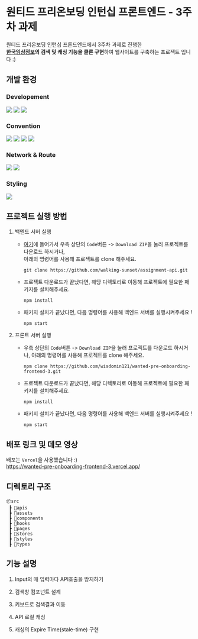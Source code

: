 # 원티드 프리온보딩 인턴십 프론트엔드 - 3주차 과제

원티드 프리온보딩 인턴십 프론드엔드에서 3주차 과제로 진행한  
**[한국임상정보](https://clinicaltrialskorea.com/)의 검색 및 캐싱 기능을 클론 구현**하여 웹사이트를 구축하는 프로젝트 입니다 :)

## 개발 환경

### Developement

<img src="https://img.shields.io/badge/Node.js v18 (LTS)-grey?style=for-the-badge&logo=nodedotjs"> <img src="https://img.shields.io/badge/React-61DAFB?style=for-the-badge&logo=React&logoColor=white"/> <img src="https://img.shields.io/badge/TypeScript-3178C6?style=for-the-badge&logo=TypeScript&logoColor=white"/>

### Convention

<img src="https://img.shields.io/badge/husky-brown?style=for-the-badge&logo=npm"> <img src="https://img.shields.io/badge/lint staged-white?style=for-the-badge&logo=npm"> <img src="https://img.shields.io/badge/ESLint-4B32C3?style=for-the-badge&logo=eslint"> <img src="https://img.shields.io/badge/Prettier-F7B93E?style=for-the-badge&logo=prettier&logoColor=white">

### Network & Route

<img src="https://img.shields.io/badge/React Router-CA4245?style=for-the-badge&logo=React Router&logoColor=white"> <img src="https://img.shields.io/badge/Axios-5A29E4?style=for-the-badge&logo=Axios&logoColor=white"/>

### Styling

<img src="https://img.shields.io/badge/styled component-DB7093?style=for-the-badge&logo=styled-components&logoColor=white"/>

## 프로젝트 실행 방법

1. 백엔드 서버 실행

   - [여기](https://github.com/walking-sunset/assignment-api)에 들어가서 우측 상단의 `Code`버튼 -> `Download ZIP`을 눌러 프로젝트를 다운로드 하시거나,  
     아래의 명령어를 사용해 프로젝트를 clone 해주세요.
     ```
     git clone https://github.com/walking-sunset/assignment-api.git
     ```
   - 프로젝트 다운로드가 끝났다면, 해당 디렉토리로 이동해 프로젝트에 필요한 패키지를 설치해주세요.
     ```
     npm install
     ```
   - 패키지 설치가 끝났다면, 다음 명령어를 사용해 백엔드 서버를 실행시켜주세요 !
     ```
     npm start
     ```

2. 프론트 서버 실행
   - 우측 상단의 `Code`버튼 -> `Download ZIP`을 눌러 프로젝트를 다운로드 하시거나,
     아래의 명령어를 사용해 프로젝트를 clone 해주세요.
     ```
     npm clone https://github.com/wisdomin121/wanted-pre-onboarding-frontend-3.git
     ```
   - 프로젝트 다운로드가 끝났다면, 해당 디렉토리로 이동해 프로젝트에 필요한 패키지를 설치해주세요.
     ```
     npm install
     ```
   - 패키지 설치가 끝났다면, 다음 명령어를 사용해 백엔드 서버를 실행시켜주세요 !
     ```
     npm start
     ```

## 배포 링크 및 데모 영상

배포는 `Vercel`을 사용했습니다 :)  
https://wanted-pre-onboarding-frontend-3.vercel.app/

## 디렉토리 구조

```
📦src
 ┣ 📂apis
 ┣ 📂assets
 ┣ 📂components
 ┣ 📂hooks
 ┣ 📂pages
 ┣ 📂stores
 ┣ 📂styles
 ┣ 📂types
```

## 기능 설명

1. Input의 매 입력마다 API호출을 방지하기

2. 검색창 컴포넌트 설계

3. 키보드로 검색결과 이동

4. API 로컬 캐싱

5. 캐싱의 Expire Time(stale-time) 구현
